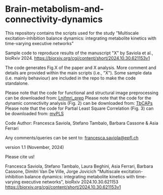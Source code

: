 # Brain-metabolism-and-connectivity-dynamics
This repository contains the scripts used for the study "Multiscale excitation-inhibition balance dynamics: integrating metabolite kinetics with time-varying executive networks"



Sample code to reproduce results of the manuscript "X" by Saviola et al., bioRxiv 2024. https://biorxiv.org/cgi/content/short/2024.10.30.621153v1

The code generates Fig.X of the paper and X analysis. More comment and details are provided within the main scripts (i.e., "X"). Some sample data (i.e. mainly behaviour) are included in the repo to make the code standalone.

Please note that the code for functional and structural image preprocessing can be downloaded from: [Lnifmri_prep](https://github.com/tambalostefano/lnifmri_prep)
Please note that the code for the dynamic connectivity analysis (Fig. 2) can be downloaded from: [TbCAPs](https://github.com/MIPLabCH/TbCAPs)
Please note that the code for Partial Least Square Correlation (Fig. 3) can be downloaded from: [myPLS](https://github.com/MIPLabCH/myPLS)


Code Author: Francesca Saviola, Stefano Tambalo, Barbara Cassone & Asia Ferrari

Any comments/queries can be sent to: francesca.saviola@epfl.ch

version 1.1 (November, 2024)

Please cite us! 

Francesca Saviola, Stefano Tambalo, Laura Beghini, Asia Ferrari, Barbara Cassone, Dimitri Van De Ville, Jorge Jovicich
"Multiscale excitation-inhibition balance dynamics: integrating metabolite kinetics with time-varying executive networks", bioRxiv 2024.10.30.621153
https://biorxiv.org/cgi/content/short/2024.10.30.621153v1
